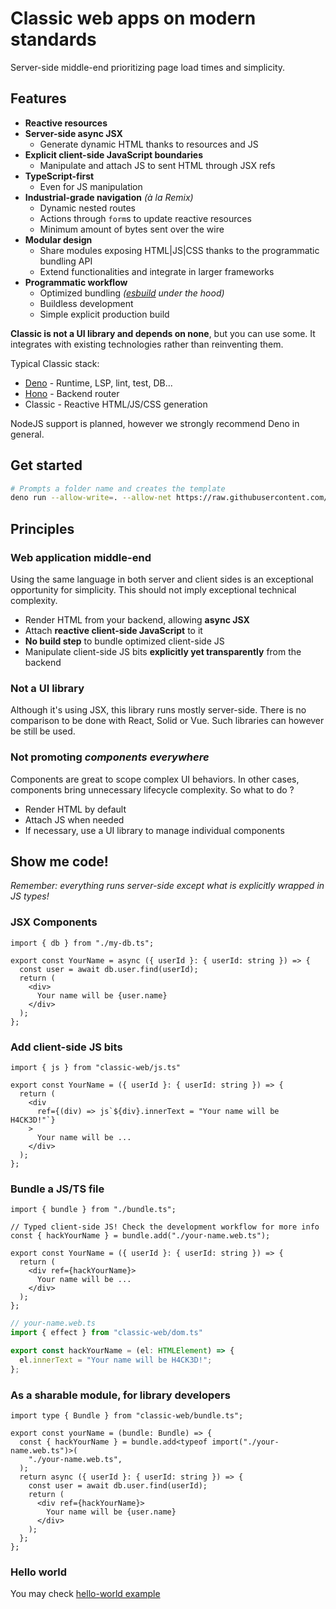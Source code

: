 # Classic web apps on modern standards

Server-side middle-end prioritizing page load times and simplicity.

## Features

- **Reactive resources**
- **Server-side async JSX**
  - Generate dynamic HTML thanks to resources and JS
- **Explicit client-side JavaScript boundaries**
  - Manipulate and attach JS to sent HTML through JSX refs
- **TypeScript-first**
  - Even for JS manipulation
- **Industrial-grade navigation** *(à la Remix)*
  - Dynamic nested routes
  - Actions through `form`s to update reactive resources
  - Minimum amount of bytes sent over the wire
- **Modular design**
  - Share modules exposing HTML|JS|CSS thanks to the programmatic bundling API
  - Extend functionalities and integrate in larger frameworks
- **Programmatic workflow**
  - Optimized bundling *([esbuild](https://esbuild.github.io/) under the hood)*
  - Buildless development
  - Simple explicit production build

**Classic is not a UI library and depends on none**, but you can use some. It integrates with existing technologies rather than reinventing them.

Typical Classic stack:
- [Deno](https://deno.com/) - Runtime, LSP, lint, test, DB...
- [Hono](https://hono.dev/) - Backend router
- Classic - Reactive HTML/JS/CSS generation

NodeJS support is planned, however we strongly recommend Deno in general.

## Get started

```sh
# Prompts a folder name and creates the template
deno run --allow-write=. --allow-net https://raw.githubusercontent.com/ngasull/classic/master/init.ts
```

## Principles

### Web application middle-end

Using the same language in both server and client sides is an exceptional opportunity for simplicity.
This should not imply exceptional technical complexity.

- Render HTML from your backend, allowing **async JSX**
- Attach **reactive client-side JavaScript** to it
- **No build step** to bundle optimized client-side JS
- Manipulate client-side JS bits **explicitly yet transparently** from the backend

### Not a UI library

Although it's using JSX, this library runs mostly server-side.
There is no comparison to be done with React, Solid or Vue.
Such libraries can however be still be used.

### Not promoting _components everywhere_

Components are great to scope complex UI behaviors. In other cases, components bring unnecessary lifecycle complexity. So what to do ?

- Render HTML by default
- Attach JS when needed
- If necessary, use a UI library to manage individual components

## Show me code!

_Remember: everything runs server-side except what is explicitly wrapped in JS types!_

### JSX Components

```tsx
import { db } from "./my-db.ts";

export const YourName = async ({ userId }: { userId: string }) => {
  const user = await db.user.find(userId);
  return (
    <div>
      Your name will be {user.name}
    </div>
  );
};
```

### Add client-side JS bits

```tsx
import { js } from "classic-web/js.ts"

export const YourName = ({ userId }: { userId: string }) => {
  return (
    <div
      ref={(div) => js`${div}.innerText = "Your name will be H4CK3D!"`}
    >
      Your name will be ...
    </div>
  );
};
```

### Bundle a JS/TS file

```tsx
import { bundle } from "./bundle.ts";

// Typed client-side JS! Check the development workflow for more info
const { hackYourName } = bundle.add("./your-name.web.ts");

export const YourName = ({ userId }: { userId: string }) => {
  return (
    <div ref={hackYourName}>
      Your name will be ...
    </div>
  );
};
```

```ts
// your-name.web.ts
import { effect } from "classic-web/dom.ts"

export const hackYourName = (el: HTMLElement) => {
  el.innerText = "Your name will be H4CK3D!";
};
```

### As a sharable module, for library developers

```tsx
import type { Bundle } from "classic-web/bundle.ts";

export const yourName = (bundle: Bundle) => {
  const { hackYourName } = bundle.add<typeof import("./your-name.web.ts")>(
    "./your-name.web.ts",
  );
  return async ({ userId }: { userId: string }) => {
    const user = await db.user.find(userId);
    return (
      <div ref={hackYourName}>
        Your name will be {user.name}
      </div>
    );
  };
};
```

### Hello world

You may check [hello-world example](./examples/hello-world)
